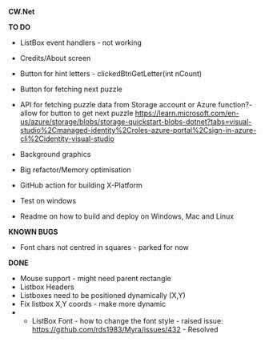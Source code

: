 ﻿**CW.Net**

**TO DO**
* ListBox event handlers - not working
* Credits/About screen
* Button for hint letters - clickedBtnGetLetter(int nCount)
* Button for fetching next puzzle
* API for fetching puzzle data from Storage account or Azure function?- allow for button to get next puzzle 
https://learn.microsoft.com/en-us/azure/storage/blobs/storage-quickstart-blobs-dotnet?tabs=visual-studio%2Cmanaged-identity%2Croles-azure-portal%2Csign-in-azure-cli%2Cidentity-visual-studio


* Background graphics 
* Big refactor/Memory optimisation
* GitHub action for building X-Platform
* Test on windows
* Readme on how to build and deploy on Windows, Mac and Linux

**KNOWN BUGS**
* Font chars not centred in squares - parked for now


**DONE**
* Mouse support - might need parent rectangle
* Listbox Headers 
* Listboxes need to be positioned dynamically (X,Y)
* Fix listbox X,Y coords - make more dynamic
* * ListBox Font - how to change the font style - raised issue: https://github.com/rds1983/Myra/issues/432 - Resolved